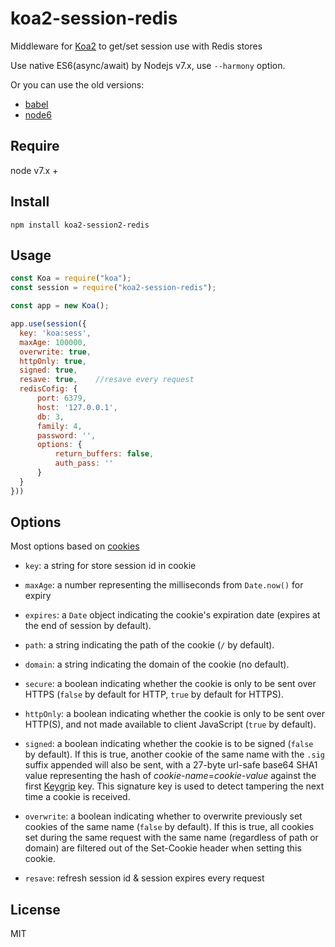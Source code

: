 # koa2-session-redis

Middleware for [Koa2](https://github.com/koajs/koa) to get/set session use with Redis stores

Use native ES6(async/await) by Nodejs v7.x, use `--harmony` option.

Or you can use the old versions:
- [babel](https://github.com/Secbone/koa-session2/tree/babel)
- [node6](https://github.com/Secbone/koa-session2/tree/node6)

## Require
node v7.x +

## Install
```
npm install koa2-session2-redis
```

## Usage
```js
const Koa = require("koa");
const session = require("koa2-session-redis");

const app = new Koa();

app.use(session({
  key: 'koa:sess',
  maxAge: 100000,
  overwrite: true,
  httpOnly: true,
  signed: true,
  resave: true,    //resave every request
  redisCofig: {
      port: 6379,
      host: '127.0.0.1',
      db: 3,
      family: 4,
      password: '',
      options: {
          return_buffers: false,
          auth_pass: ''
      }
  }
}))
```



## Options

Most options based on [cookies](https://github.com/pillarjs/cookies#cookiesset-name--value---options--)

- `key`: a string for store session id in cookie

- `maxAge`: a number representing the milliseconds from `Date.now()` for expiry
- `expires`: a `Date` object indicating the cookie's expiration date (expires at the end of session by default).
- `path`: a string indicating the path of the cookie (`/` by default).
- `domain`: a string indicating the domain of the cookie (no default).
- `secure`: a boolean indicating whether the cookie is only to be sent over HTTPS (`false` by default for HTTP, `true` by default for HTTPS).
- `httpOnly`: a boolean indicating whether the cookie is only to be sent over HTTP(S), and not made available to client JavaScript (`true` by default).
- `signed`: a boolean indicating whether the cookie is to be signed (`false` by default). If this is true, another cookie of the same name with the `.sig` suffix appended will also be sent, with a 27-byte url-safe base64 SHA1 value representing the hash of _cookie-name_=_cookie-value_ against the first [Keygrip](https://www.npmjs.com/package/keygrip) key. This signature key is used to detect tampering the next time a cookie is received.
- `overwrite`: a boolean indicating whether to overwrite previously set cookies of the same name (`false` by default). If this is true, all cookies set during the same request with the same name (regardless of path or domain) are filtered out of the Set-Cookie header when setting this cookie.
- `resave`: refresh session id & session expires every request



## License

MIT